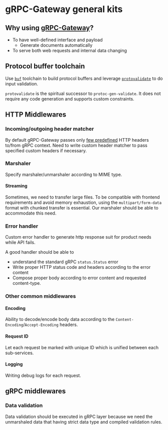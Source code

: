 # gRPC-Gateway general kits


## Why using [gRPC-Gateway](https://grpc-ecosystem.github.io/grpc-gateway/)?

* To have well-defined interface and payload
    - Generate documents automatically
* To serve both web requests and internal data changing


## Protocol buffer toolchain

Use [`buf`](https://buf.build/docs/) toolchain to build protocol buffers and
leverage [`protovalidate`](https://github.com/bufbuild/protovalidate) to do input validation.

`protovalidate` is the spiritual successor to `protoc-gen-validate`.
It does not require any code generation and supports custom constraints.


## HTTP Middlewares

### Incoming/outgoing header matcher

By default gRPC-Gateway passes only
[few predefined](https://github.com/grpc-ecosystem/grpc-gateway/blob/v1.16.0/runtime/mux.go#L73)
HTTP headers to/from gRPC context.
Need to write custom header matcher to pass specified custom headers if necessary.

### Marshaler

Specify marshaler/unmarshaler according to MIME type.

#### Streaming

Sometimes, we need to transfer large files.
To be compatible with frontend requirements and avoid memory exhaustion,
using the `multipart/form-data` format with chunked transfer is essential.
Our marshaler should be able to accommodate this need.

### Error handler

Custom error handler to generate http response suit for product needs while API fails.

A good handler should be able to
* understand the standard gRPC `status.Status` error
* Write proper HTTP status code and headers according to the error content
* Compose proper body according to error content and requested content-type.

### Other common middlewares

#### Encoding

Ability to decode/encode body data according to the `Content-Encoding`/`Accept-Encoding` headers.

#### Request ID

Let each request be marked with unique ID which is unified between each sub-services.

#### Logging

Writing debug logs for each request.


## gRPC middlewares

### Data validation

Data validation should be executed in gRPC layer because we need the unmarshaled data
that having strict data type and compiled validation rules.
